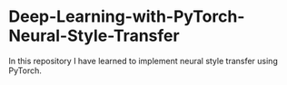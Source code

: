 # Deep-Learning-with-PyTorch-Neural-Style-Transfer
In this repository I have learned to implement neural style transfer using PyTorch. 
